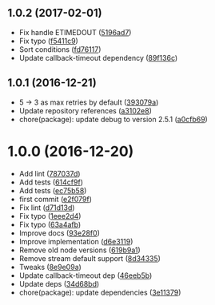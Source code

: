 <a name="1.0.2"></a>
## 1.0.2 (2017-02-01)

* Fix handle ETIMEDOUT ([5196ad7](https://github.com/AudienseCo/retry-backoff/commit/5196ad7))
* Fix typo ([f5411c9](https://github.com/AudienseCo/retry-backoff/commit/f5411c9))
* Sort conditions ([fd76117](https://github.com/AudienseCo/retry-backoff/commit/fd76117))
* Update callback-timeout dependency ([89f136c](https://github.com/AudienseCo/retry-backoff/commit/89f136c))



<a name="1.0.1"></a>
## 1.0.1 (2016-12-21)

* 5 → 3 as max retries by default ([393079a](https://github.com/AudienseCo/retry-backoff/commit/393079a))
* Update repository references ([a3102e8](https://github.com/AudienseCo/retry-backoff/commit/a3102e8))
* chore(package): update debug to version 2.5.1 ([a0cfb69](https://github.com/AudienseCo/retry-backoff/commit/a0cfb69))



<a name="1.0.0"></a>
# 1.0.0 (2016-12-20)

* Add lint ([787037d](https://github.com/kikobeats/retry-backoff/commit/787037d))
* Add tests ([614cf9f](https://github.com/kikobeats/retry-backoff/commit/614cf9f))
* Add tests ([ec75b58](https://github.com/kikobeats/retry-backoff/commit/ec75b58))
* first commit ([e2f079f](https://github.com/kikobeats/retry-backoff/commit/e2f079f))
* Fix lint ([d71d13d](https://github.com/kikobeats/retry-backoff/commit/d71d13d))
* Fix typo ([1eee2d4](https://github.com/kikobeats/retry-backoff/commit/1eee2d4))
* Fix typo ([63a4afb](https://github.com/kikobeats/retry-backoff/commit/63a4afb))
* Improve docs ([93e28f0](https://github.com/kikobeats/retry-backoff/commit/93e28f0))
* Improve implementation ([d6e3119](https://github.com/kikobeats/retry-backoff/commit/d6e3119))
* Remove old node versions ([619b9a1](https://github.com/kikobeats/retry-backoff/commit/619b9a1))
* Remove stream default support ([8d34335](https://github.com/kikobeats/retry-backoff/commit/8d34335))
* Tweaks ([8e9e09a](https://github.com/kikobeats/retry-backoff/commit/8e9e09a))
* Update callback-timeout dep ([46eeb5b](https://github.com/kikobeats/retry-backoff/commit/46eeb5b))
* Update deps ([34d68bd](https://github.com/kikobeats/retry-backoff/commit/34d68bd))
* chore(package): update dependencies ([3e11379](https://github.com/kikobeats/retry-backoff/commit/3e11379))



